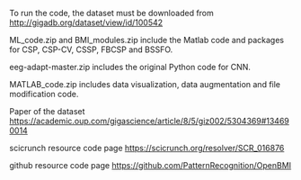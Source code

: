 To run the code, the dataset must be downloaded from http://gigadb.org/dataset/view/id/100542

ML_code.zip and BMI_modules.zip include the Matlab code and packages for CSP, CSP-CV, CSSP, FBCSP and BSSFO.

eeg-adapt-master.zip includes the original Python code for CNN.

MATLAB_code.zip includes data visualization, data augmentation and file modification code.

Paper of the dataset
https://academic.oup.com/gigascience/article/8/5/giz002/5304369#134690014

scicrunch resource code page
https://scicrunch.org/resolver/SCR_016876

github resource code page
https://github.com/PatternRecognition/OpenBMI
